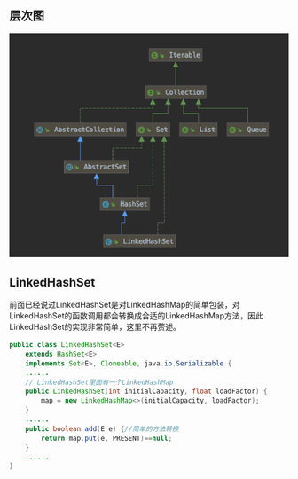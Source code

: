 ## 层次图

![image-20191015183109304](assets/LinkedHashSet/image-20191015183109304.png)





## LinkedHashSet

前面已经说过LinkedHashSet是对LinkedHashMap的简单包装，对LinkedHashSet的函数调用都会转换成合适的LinkedHashMap方法，因此LinkedHashSet的实现非常简单，这里不再赘述。

```java
public class LinkedHashSet<E>
    extends HashSet<E>
    implements Set<E>, Cloneable, java.io.Serializable {
    ......
    // LinkedHashSet里面有一个LinkedHashMap
    public LinkedHashSet(int initialCapacity, float loadFactor) {
        map = new LinkedHashMap<>(initialCapacity, loadFactor);
    }
	......
    public boolean add(E e) {//简单的方法转换
        return map.put(e, PRESENT)==null;
    }
    ......
}
```





